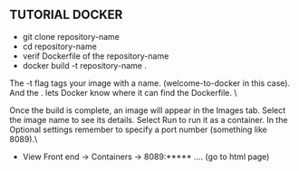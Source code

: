 ## TUTORIAL DOCKER

* git clone repository-name
* cd repository-name
* verif Dockerfile of the repository-name
* docker build -t repository-name .

The -t flag tags your image with a name. (welcome-to-docker in this case). And the . lets Docker know where it can find the Dockerfile. \

Once the build is complete, an image will appear in the Images tab. Select the image name to see its details. Select Run to run it as a container. In the Optional settings remember to specify a port number (something like 8089).\

* View Front end -> Containers -> 8089:***** .... (go to html page)
